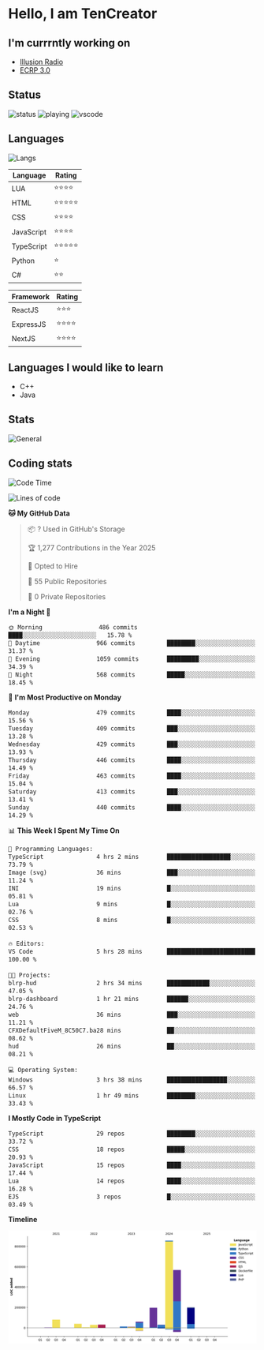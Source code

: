 # Hello, I am TenCreator

## I'm currrntly working on
- [Illusion Radio](https://illusionradio.co.uk/)
- [ECRP 3.0](http://github.com/Emerald-Coast-Roleplay/)

## Status
![status](https://api.statusbadges.me/badge/status/518334475038359555?simple=true&style=for-the-badge)
![playing](https://api.statusbadges.me/badge/playing/518334475038359555?style=for-the-badge)
![vscode](https://api.statusbadges.me/badge/vscode/518334475038359555?style=for-the-badge)

## Languages
![Langs](https://github-readme-stats.vercel.app/api/top-langs/?username=tencreator&layout=compact&theme=radical)


|Language|Rating|
|--------|------|
|LUA|⭐️⭐️⭐️⭐️|
|HTML|⭐️⭐️⭐️⭐️⭐️|
|CSS|⭐️⭐️⭐️⭐️|
|JavaScript|⭐️⭐️⭐️⭐️|
|TypeScript|⭐️⭐️⭐️⭐️⭐️|
|Python|⭐️|
|C#|⭐️⭐️ |

|Framework|Rating|
|--------|------|
|ReactJS|⭐️⭐️⭐|
|ExpressJS|⭐️⭐️⭐️⭐️|
|NextJS|⭐️⭐️⭐⭐️|

## Languages I would like to learn
- C++
- Java

## Stats
![General](https://github-readme-stats.vercel.app/api?username=tencreator&show_icons=true&theme=radical)

## Coding stats

<!--START_SECTION:waka-->
![Code Time](http://img.shields.io/badge/Code%20Time-498%20hrs%2040%20mins-blue)

![Lines of code](https://img.shields.io/badge/From%20Hello%20World%20I%27ve%20Written-2.1%20million%20lines%20of%20code-blue)

**🐱 My GitHub Data** 

> 📦 ? Used in GitHub's Storage 
 > 
> 🏆 1,277 Contributions in the Year 2025
 > 
> 💼 Opted to Hire
 > 
> 📜 55 Public Repositories 
 > 
> 🔑 0 Private Repositories 
 > 
**I'm a Night 🦉** 

```text
🌞 Morning                486 commits         ████░░░░░░░░░░░░░░░░░░░░░   15.78 % 
🌆 Daytime                966 commits         ████████░░░░░░░░░░░░░░░░░   31.37 % 
🌃 Evening                1059 commits        █████████░░░░░░░░░░░░░░░░   34.39 % 
🌙 Night                  568 commits         █████░░░░░░░░░░░░░░░░░░░░   18.45 % 
```
📅 **I'm Most Productive on Monday** 

```text
Monday                   479 commits         ████░░░░░░░░░░░░░░░░░░░░░   15.56 % 
Tuesday                  409 commits         ███░░░░░░░░░░░░░░░░░░░░░░   13.28 % 
Wednesday                429 commits         ███░░░░░░░░░░░░░░░░░░░░░░   13.93 % 
Thursday                 446 commits         ████░░░░░░░░░░░░░░░░░░░░░   14.49 % 
Friday                   463 commits         ████░░░░░░░░░░░░░░░░░░░░░   15.04 % 
Saturday                 413 commits         ███░░░░░░░░░░░░░░░░░░░░░░   13.41 % 
Sunday                   440 commits         ████░░░░░░░░░░░░░░░░░░░░░   14.29 % 
```


📊 **This Week I Spent My Time On** 

```text
💬 Programming Languages: 
TypeScript               4 hrs 2 mins        ██████████████████░░░░░░░   73.79 % 
Image (svg)              36 mins             ███░░░░░░░░░░░░░░░░░░░░░░   11.24 % 
INI                      19 mins             █░░░░░░░░░░░░░░░░░░░░░░░░   05.81 % 
Lua                      9 mins              █░░░░░░░░░░░░░░░░░░░░░░░░   02.76 % 
CSS                      8 mins              █░░░░░░░░░░░░░░░░░░░░░░░░   02.53 % 

🔥 Editors: 
VS Code                  5 hrs 28 mins       █████████████████████████   100.00 % 

🐱‍💻 Projects: 
blrp-hud                 2 hrs 34 mins       ████████████░░░░░░░░░░░░░   47.05 % 
blrp-dashboard           1 hr 21 mins        ██████░░░░░░░░░░░░░░░░░░░   24.76 % 
web                      36 mins             ███░░░░░░░░░░░░░░░░░░░░░░   11.21 % 
CFXDefaultFiveM_8C50C7.ba28 mins             ██░░░░░░░░░░░░░░░░░░░░░░░   08.62 % 
hud                      26 mins             ██░░░░░░░░░░░░░░░░░░░░░░░   08.21 % 

💻 Operating System: 
Windows                  3 hrs 38 mins       █████████████████░░░░░░░░   66.57 % 
Linux                    1 hr 49 mins        ████████░░░░░░░░░░░░░░░░░   33.43 % 
```

**I Mostly Code in TypeScript** 

```text
TypeScript               29 repos            ████████░░░░░░░░░░░░░░░░░   33.72 % 
CSS                      18 repos            █████░░░░░░░░░░░░░░░░░░░░   20.93 % 
JavaScript               15 repos            ████░░░░░░░░░░░░░░░░░░░░░   17.44 % 
Lua                      14 repos            ████░░░░░░░░░░░░░░░░░░░░░   16.28 % 
EJS                      3 repos             █░░░░░░░░░░░░░░░░░░░░░░░░   03.49 % 
```



**Timeline**

![Lines of Code chart](https://raw.githubusercontent.com/tencreator/tencreator/main/assets/bar_graph.png)


<!--END_SECTION:waka-->
